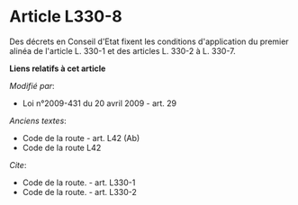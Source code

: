 # Article L330-8

Des décrets en Conseil d'Etat fixent les conditions d'application du premier alinéa de l'article L. 330-1 et des articles L.
330-2 à L. 330-7.

**Liens relatifs à cet article**

_Modifié par_:

  - Loi n°2009-431 du 20 avril 2009 - art. 29

_Anciens textes_:

  - Code de la route - art. L42 (Ab)
  - Code de la route L42

_Cite_:

  - Code de la route. - art. L330-1
  - Code de la route. - art. L330-2
